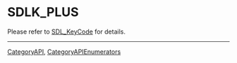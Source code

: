 # SDLK_PLUS

Please refer to [SDL_KeyCode](SDL_KeyCode) for details.

----
[CategoryAPI](CategoryAPI), [CategoryAPIEnumerators](CategoryAPIEnumerators)

